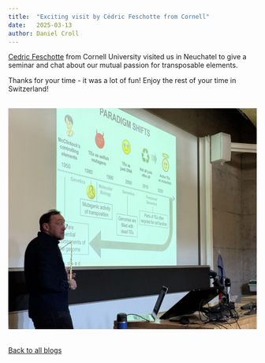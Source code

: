 ```yaml
---
title:  "Exciting visit by Cédric Feschotte from Cornell"
date:   2025-03-13
author: Daniel Croll
---
```


[Cedric Feschotte](https://www.thefeschottelabatcornell.com) from Cornell University visited us in Neuchatel to give a seminar and chat about our mutual passion for transposable elements. 

Thanks for your time - it was a lot of fun! Enjoy the rest of your time in Switzerland!

<div class="layout-blog" markdown="1">
<body>

<script src="https://cdn.jsdelivr.net/npm/jquery@3.5.1/dist/jquery.min.js"></script>
<link rel="stylesheet" href="https://cdn.jsdelivr.net/gh/fancyapps/fancybox@3.5.7/dist/jquery.fancybox.min.css" />
<script src="https://cdn.jsdelivr.net/gh/fancyapps/fancybox@3.5.7/dist/jquery.fancybox.min.js"></script>

<a href="/images/blog/blog_2025-03-13/Feschotte_1.jpeg" data-fancybox="gallery" data-caption="Little visit to the Neuchatel castle">
	<img src="/images/blog/blog_2025-03-13/Feschotte_1.jpeg" alt="" /></a>

<a href="/images/blog/blog_2025-03-13/Feschotte_2.jpeg" data-fancybox="gallery" data-caption="Cedric's department seminar on transposable elements">
	<img src="/images/blog/blog_2025-03-13/Feschotte_2.jpeg" alt="" /></a>

<a href="/images/blog/blog_2025-03-13/Feschotte_3.jpeg" data-fancybox="gallery" data-caption="Cedric, Daniel and the wolves">
	<img src="/images/blog/blog_2025-03-13/Feschotte_3.jpeg" alt="" /></a>

</body>
</div>

[Back to all blogs](/blog/)

